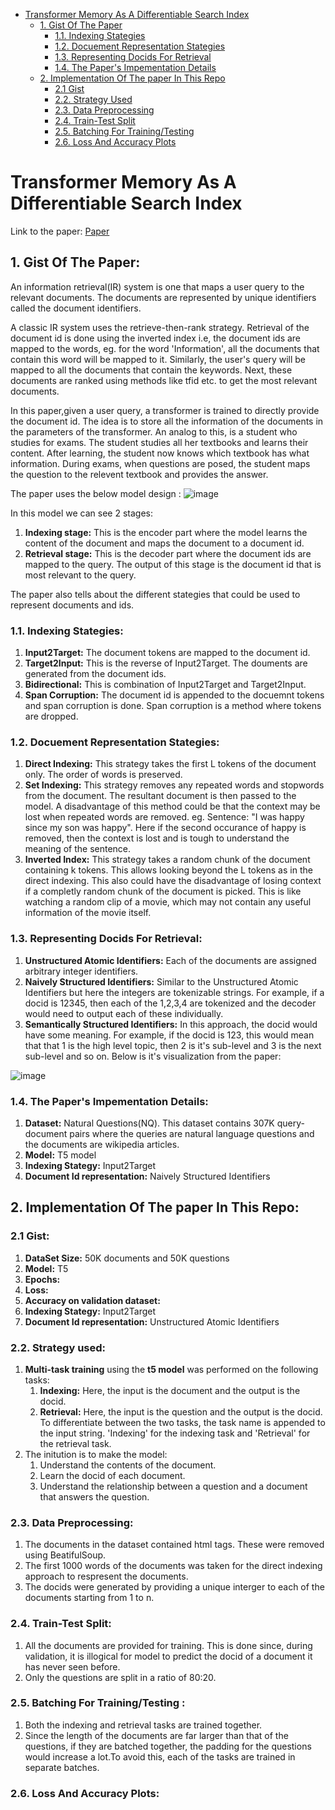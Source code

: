 - [Transformer Memory As A Differentiable Search Index](#transformer-memory-as-a-differentiable-search-index)
  - [1. Gist Of The Paper](#1-gist-of-the-paper)
    - [1.1. Indexing Stategies](#11-indexing-stategies)
    - [1.2. Docuement Representation Stategies](#12-docuement-representation-stategies)
    - [1.3. Representing Docids For Retrieval](#13-representing-docids-for-retrieval)
    - [1.4. The Paper's Impementation Details](#14-the-papers-impementation-details)
  - [2. Implementation Of The paper In This Repo](#2-implementation-of-the-paper-in-this-repo)
    - [2.1 Gist](#21-gist)
    - [2.2. Strategy Used](#22-strategy-used)
    - [2.3. Data Preprocessing](#23-data-preprocessing)
    - [2.4. Train-Test Split](#24-train-test-split)
    - [2.5. Batching For Training/Testing](#25-batching-for-trainingtesting-)
    - [2.6. Loss And Accuracy Plots](#26-loss-and-accuracy-plots)

# Transformer Memory As A Differentiable Search Index

Link to the paper: <a href='https://arxiv.org/abs/2202.06991#:~:text=In%20this%20paper%2C%20we%20demonstrate,the%20parameters%20of%20the%20model.'>Paper</a> 

## 1. Gist Of The Paper:
  
  An information retrieval(IR) system is one that maps a user query to the relevant documents. The documents are represented by unique identifiers called the document identifiers.
  
  A classic IR system uses the retrieve-then-rank strategy. Retrieval of the document id is done using the inverted index i.e, the document ids are mapped to the words, eg. for the word 'Information', all the documents that contain this word will be mapped to it. Similarly, the user's query will be mapped to all the documents that contain the keywords. Next, these documents are ranked using methods like tfid etc. to get the most relevant documents.
  
  In this paper,given a user query, a transformer is trained to directly provide the document id. The idea is to store all the information of the documents in the parameters of the transformer. An analog to this, is a student who studies for exams. The student studies all her textbooks and learns their content. After learning, the student now knows which textbook has what information. During exams, when questions are posed, the student maps the question to the relevent textbook and provides the answer.
  
  The paper uses the below model design :
 ![image](https://user-images.githubusercontent.com/36926868/169647893-2fcaff7f-5c20-4687-9386-e004756fffd0.png)

  In this model we can see 2 stages:
  1. **Indexing stage:** This is the encoder part where the model learns the content of the document and maps the document to a document id.
  2. **Retrieval stage:** This is the decoder part where the document ids are mapped to the query. The output of this stage is the document id that is most relevant to the query.

  The paper also tells about the different stategies that could be used to represent documents and ids.
  
  ### 1.1. Indexing Stategies:
  1. **Input2Target:** The document tokens are mapped to the document id.
  2. **Target2Input:** This is the reverse of Input2Target. The douments are generated from the document ids.
  3. **Bidirectional:** This is combination of Input2Target and Target2Input.
  4. **Span Corruption:** The document id is appended to the docuemnt tokens and span corruption is done. Span corruption is a method where tokens are dropped. 
  
  ### 1.2. Docuement Representation Stategies:
  1. **Direct Indexing:** This strategy takes the first L tokens of the document only. The order of words is preserved.
  2. **Set Indexing:** This strategy removes any repeated words and stopwords from the document. The resultant document is then passed to the model. A disadvantage of this method could be that the context may be lost when repeated words are removed. 
eg. Sentence: "I was happy since my son was happy".
Here if the second occurance of happy is removed, then the context is lost and is tough to understand the meaning of the sentence.
  3. **Inverted Index:** This strategy takes a random chunk of the document containing k tokens. This allows looking beyond the L tokens as in the direct indexing. This also could have the disadvantage of losing context if a completly random chunk of the document is picked. This is like watching a random clip of a movie, which may not contain any useful information of the movie itself.

### 1.3. Representing Docids For Retrieval:
1. **Unstructured Atomic Identifiers:** Each of the documents are assigned arbitrary integer identifiers.
2. **Naively Structured Identifiers:** Similar to the Unstructured Atomic Identifiers but here the integers are tokenizable strings. For example, if a docid is 12345, then each of the 1,2,3,4 are tokenized and the decoder would need to output each of these individually.
3. **Semantically Structured Identifiers:** In this approach, the docid would have some meaning. For example, if the docid is 123, this would mean that that 1 is the high level topic, then 2 is it's sub-level and 3 is the next sub-level and so on. Below is it's visualization from the paper:

![image](https://user-images.githubusercontent.com/36926868/169647333-21144935-859e-4d6d-ac38-32f6a9e70591.png)

### 1.4. The Paper's Impementation Details:

1. **Dataset:** Natural Questions(NQ). This dataset contains 307K query-document pairs where the queries are natural language questions and the documents are wikipedia articles.
2. **Model:** T5 model
3. **Indexing Stategy:** Input2Target
4. **Document Id representation:** Naively Structured Identifiers

## 2. Implementation Of The paper In This Repo:

### 2.1 Gist:
1. **DataSet Size:** 50K documents and 50K questions
2. **Model:** T5
3. **Epochs:** 
4. **Loss:** 
5. **Accuracy on validation dataset:**
6. **Indexing Stategy:** Input2Target
7. **Document Id representation:** Unstructured Atomic Identifiers

### 2.2. Strategy used:
1. **Multi-task training** using the **t5 model** was performed on the following tasks:
    1. **Indexing:** Here, the input is the document and the output is the docid.
    2. **Retrieval:** Here, the input is the question and the output is the docid.
   To differentiate between the two tasks, the task name is appended to the input string. 'Indexing' for the indexing task and 'Retrieval' for the retrieval task.
2. The initution is to make the model:
    1. Understand the contents of the document. 
    2. Learn the docid of each document.
    3. Understand the relationship between a question and a document that answers the question.

### 2.3. Data Preprocessing:
  1. The documents in the dataset contained html tags. These were removed using BeatifulSoup.
  2. The first 1000 words of the documents was taken for the direct indexing approach to respresent the documents.
  4. The docids were generated by providing a unique interger to each of the documents starting from 1 to n.

### 2.4. Train-Test Split:
  1. All the documents are provided for training. This is done since, during validation, it is illogical for model to predict the docid of a document it has never seen before.
  2. Only the questions are split in a ratio of 80:20. 
  
### 2.5. Batching For Training/Testing :
  1. Both the indexing and retrieval tasks are trained together. 
  2. Since the length of the documents are far larger than that of the questions, if they are batched together, the padding for the questions would increase a lot.To avoid this, each of the tasks are trained in separate batches.


### 2.6. Loss And Accuracy Plots:













